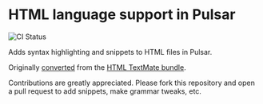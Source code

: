 # HTML language support in Pulsar
![CI Status](https://github.com/atom/language-html/actions/workflows/main.yml/badge.svg)

Adds syntax highlighting and snippets to HTML files in Pulsar.

Originally [converted](https://pulsar-edit.dev/docs/launch-manual/sections/core-hacking/#converting-from-textmate)
from the [HTML TextMate bundle](https://github.com/textmate/html.tmbundle).

Contributions are greatly appreciated. Please fork this repository and open a
pull request to add snippets, make grammar tweaks, etc.
